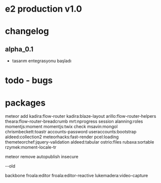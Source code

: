 # e2 production v1.0

# changelog

## alpha_0.1
  - tasarım entegrasyonu başladı



# todo - bugs



# packages

meteor add kadira:flow-router kadira:blaze-layout arillo:flow-router-helpers theara:flow-router-breadcrumb mrt:nprogress session alanning:roles momentjs:moment momentjs:twix check msavin:mongol chrismbeckett:toastr accounts-password useraccounts:bootstrap aldeed:collection2 meteorhacks:fast-render pcel:loading themeteorchef:jquery-validation aldeed:tabular ostrio:files rubaxa:sortable rzymek:moment-locale-tr 

meteor remove autopublish insecure




--old

backbone  froala:editor froala:editor-reactive lukemadera:video-capture
